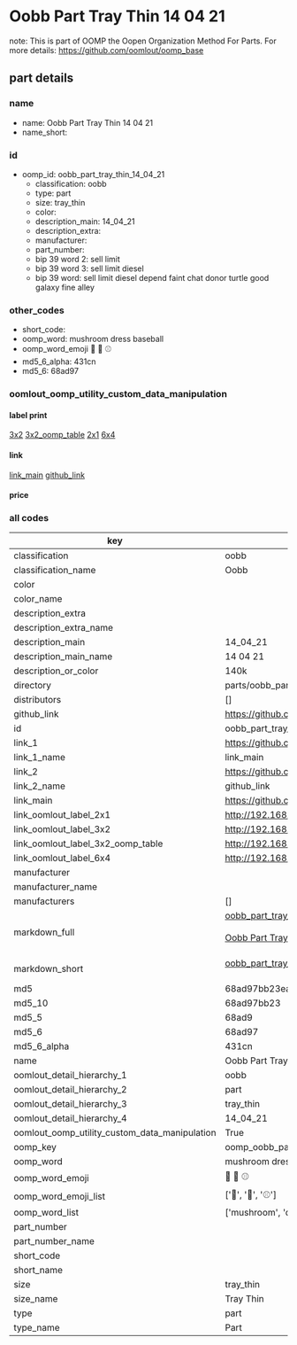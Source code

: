 # Oobb Part Tray Thin 14 04 21  

note: This is part of OOMP the Oopen Organization Method For Parts. For more details: https://github.com/oomlout/oomp_base

##  part details





### name
* name: Oobb Part Tray Thin 14 04 21
* name_short: 
### id
* oomp_id: oobb_part_tray_thin_14_04_21
  * classification: oobb
  * type: part
  * size: tray_thin
  * color: 
  * description_main: 14_04_21
  * description_extra: 
  * manufacturer: 
  * part_number: 
  * bip 39 word 2: sell limit
  * bip 39 word 3: sell limit diesel
  * bip 39 word: sell limit diesel depend faint chat donor turtle good galaxy fine alley

### other_codes
* short_code: 
* oomp_word: mushroom dress baseball
* oomp_word_emoji :mushroom: :dress: :baseball:
* md5_6_alpha: 431cn
* md5_6: 68ad97






### oomlout_oomp_utility_custom_data_manipulation
#### label print
[3x2](http://192.168.1.245:1112/?label=oomp%20431cn)
[3x2_oomp_table](http://192.168.1.107:1112/?label=oomp%20431cn)
[2x1](http://192.168.1.242:1112/?label=oomp%20431cn)
[6x4](http://192.168.1.55:1112/?label=oomp%20431cn)    

#### link

[link_main](https://github.com/oomlout/oomlout_oomp_current_version_messy/tree/main/parts/oobb_part_tray_thin_14_04_21) [github_link](https://github.com/oomlout/oomlout_oomp_part_src/tree/main/parts/oobb_part_tray_thin_14_04_21)                             

#### price







### all codes 
| key | value |  
| --- | --- |  
| classification | oobb |  
| classification_name | Oobb |  
| color |  |  
| color_name |  |  
| description_extra |  |  
| description_extra_name |  |  
| description_main | 14_04_21 |  
| description_main_name | 14 04 21 |  
| description_or_color | 140k |  
| directory | parts/oobb_part_tray_thin_14_04_21 |  
| distributors | [] |  
| github_link | https://github.com/oomlout/oomlout_oomp_part_src/tree/main/parts/oobb_part_tray_thin_14_04_21 |  
| id | oobb_part_tray_thin_14_04_21 |  
| link_1 | https://github.com/oomlout/oomlout_oomp_current_version_messy/tree/main/parts/oobb_part_tray_thin_14_04_21 |  
| link_1_name | link_main |  
| link_2 | https://github.com/oomlout/oomlout_oomp_part_src/tree/main/parts/oobb_part_tray_thin_14_04_21 |  
| link_2_name | github_link |  
| link_main | https://github.com/oomlout/oomlout_oomp_current_version_messy/tree/main/parts/oobb_part_tray_thin_14_04_21 |  
| link_oomlout_label_2x1 | http://192.168.1.242:1112/?label=oomp%20431cn |  
| link_oomlout_label_3x2 | http://192.168.1.245:1112/?label=oomp%20431cn |  
| link_oomlout_label_3x2_oomp_table | http://192.168.1.107:1112/?label=oomp%20431cn |  
| link_oomlout_label_6x4 | http://192.168.1.55:1112/?label=oomp%20431cn |  
| manufacturer |  |  
| manufacturer_name |  |  
| manufacturers | [] |  
| markdown_full | [oobb_part_tray_thin_14_04_21](https://github.com/oomlout/oomlout_oomp_current_version_messy/tree/main/parts/oobb_part_tray_thin_14_04_21)<br>[](https://github.com/oomlout/oomlout_oomp_current_version_messy/tree/main/parts/oobb_part_tray_thin_14_04_21)<br>[Oobb Part Tray Thin 14 04 21](https://github.com/oomlout/oomlout_oomp_current_version_messy/tree/main/parts/oobb_part_tray_thin_14_04_21)<br><br> |  
| markdown_short | [oobb_part_tray_thin_14_04_21](https://github.com/oomlout/oomlout_oomp_current_version_messy/tree/main/parts/oobb_part_tray_thin_14_04_21)<br><br> |  
| md5 | 68ad97bb23eae8289b28f3ae7b207e1b |  
| md5_10 | 68ad97bb23 |  
| md5_5 | 68ad9 |  
| md5_6 | 68ad97 |  
| md5_6_alpha | 431cn |  
| name | Oobb Part Tray Thin 14 04 21 |  
| oomlout_detail_hierarchy_1 | oobb |  
| oomlout_detail_hierarchy_2 | part |  
| oomlout_detail_hierarchy_3 | tray_thin |  
| oomlout_detail_hierarchy_4 | 14_04_21 |  
| oomlout_oomp_utility_custom_data_manipulation | True |  
| oomp_key | oomp_oobb_part_tray_thin_14_04_21 |  
| oomp_word | mushroom dress baseball |  
| oomp_word_emoji | :mushroom: :dress: :baseball: |  
| oomp_word_emoji_list | [':mushroom:', ':dress:', ':baseball:'] |  
| oomp_word_list | ['mushroom', 'dress', 'baseball'] |  
| part_number |  |  
| part_number_name |  |  
| short_code |  |  
| short_name |  |  
| size | tray_thin |  
| size_name | Tray Thin |  
| type | part |  
| type_name | Part |  

